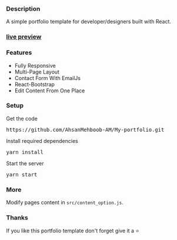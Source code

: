 ### Description

A simple portfolio template for developer/designers built with React. 


### [live preview]([https://fastidious-taiyaki-adb4fd.netlify.app/portfolio])


### Features

- Fully Responsive
- Multi-Page Layout
- Contact Form With EmailJs
- React-Bootstrap
- Edit Content From One Place

### Setup

Get the code

<pre>https://github.com/AhsanMehboob-AM/My-portfolio.git</pre>
 
Install required dependencies

<pre>yarn install</pre>


Start the server

<pre>yarn start</pre>

### More

Modify pages content in  `src/content_option.js`.

### Thanks

If you like this portfolio template don't forget give it a ⭐ 
